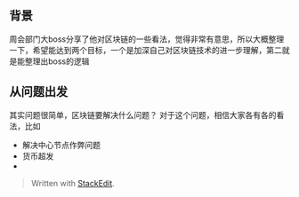 
## 背景
周会部门大boss分享了他对区块链的一些看法，觉得非常有意思，所以大概整理一下，希望能达到两个目标，一个是加深自己对区块链技术的进一步理解，第二就是能整理出boss的逻辑

## 从问题出发
其实问题很简单，区块链要解决什么问题？
对于这个问题，相信大家各有各的看法，比如
* 解决中心节点作弊问题
* 货币超发
* 

> Written with [StackEdit](https://stackedit.io/).
<!--stackedit_data:
eyJoaXN0b3J5IjpbLTQyNzIzMTAxOV19
-->